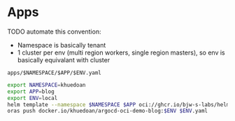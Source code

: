 # Apps

TODO automate this convention:

- Namespace is basically tenant
- 1 cluster per env (multi region workers, single region masters), so env is basically equivalant with cluster

`apps/$NAMESPACE/$APP/$ENV.yaml`

```sh
export NAMESPACE=khuedoan
export APP=blog
export ENV=local
helm template --namespace $NAMESPACE $APP oci://ghcr.io/bjw-s-labs/helm/app-template:4.1.1 --values $NAMESPACE/$APP/$ENV.yaml > $ENV.yaml
oras push docker.io/khuedoan/argocd-oci-demo-blog:$ENV $ENV.yaml
```
